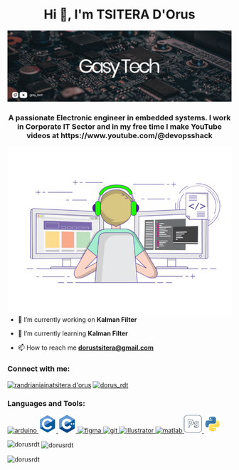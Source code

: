 <h1 align="center">Hi 👋, I'm TSITERA D'Orus</h1>


<p align="left"> <img src="https://github.com/dorusrdt/dorusrdt/blob/main/gasy%20tech%20test%20banner.png" /> </p>
<h3 align="center">A passionate Electronic engineer in embedded systems. I work in Corporate IT Sector and in my free time I make YouTube videos at https://www.youtube.com/@devopsshack</h3>
<img align="right" alt="Coding" width="" src="https://raw.githubusercontent.com/devSouvik/devSouvik/master/gif3.gif">


- 🔭 I’m currently working on **Kalman Filter**

- 🌱 I’m currently learning **Kalman Filter**

- 📫 How to reach me **dorustsitera@gmail.com**

<h3 align="left">Connect with me:</h3>
<p align="left">
<a href="https://linkedin.com/in/randrianiainatsitera d'orus" target="blank"><img align="center" src="https://raw.githubusercontent.com/rahuldkjain/github-profile-readme-generator/master/src/images/icons/Social/linked-in-alt.svg" alt="randrianiainatsitera d'orus" height="30" width="40" /></a>
<a href="https://instagram.com/dorus_rdt" target="blank"><img align="center" src="https://raw.githubusercontent.com/rahuldkjain/github-profile-readme-generator/master/src/images/icons/Social/instagram.svg" alt="dorus_rdt" height="30" width="40" /></a>
</p>

<h3 align="left">Languages and Tools:</h3>
<p align="left"> <a href="https://www.arduino.cc/" target="_blank" rel="noreferrer"> <img src="https://cdn.worldvectorlogo.com/logos/arduino-1.svg" alt="arduino" width="40" height="40"/> </a> <a href="https://www.cprogramming.com/" target="_blank" rel="noreferrer"> <img src="https://raw.githubusercontent.com/devicons/devicon/master/icons/c/c-original.svg" alt="c" width="40" height="40"/> </a> <a href="https://www.w3schools.com/cpp/" target="_blank" rel="noreferrer"> <img src="https://raw.githubusercontent.com/devicons/devicon/master/icons/cplusplus/cplusplus-original.svg" alt="cplusplus" width="40" height="40"/> </a> <a href="https://www.figma.com/" target="_blank" rel="noreferrer"> <img src="https://www.vectorlogo.zone/logos/figma/figma-icon.svg" alt="figma" width="40" height="40"/> </a> <a href="https://git-scm.com/" target="_blank" rel="noreferrer"> <img src="https://www.vectorlogo.zone/logos/git-scm/git-scm-icon.svg" alt="git" width="40" height="40"/> </a> <a href="https://www.adobe.com/in/products/illustrator.html" target="_blank" rel="noreferrer"> <img src="https://www.vectorlogo.zone/logos/adobe_illustrator/adobe_illustrator-icon.svg" alt="illustrator" width="40" height="40"/> </a> <a href="https://www.mathworks.com/" target="_blank" rel="noreferrer"> <img src="https://upload.wikimedia.org/wikipedia/commons/2/21/Matlab_Logo.png" alt="matlab" width="40" height="40"/> </a> <a href="https://www.photoshop.com/en" target="_blank" rel="noreferrer"> <img src="https://raw.githubusercontent.com/devicons/devicon/master/icons/photoshop/photoshop-line.svg" alt="photoshop" width="40" height="40"/> </a> <a href="https://www.python.org" target="_blank" rel="noreferrer"> <img src="https://raw.githubusercontent.com/devicons/devicon/master/icons/python/python-original.svg" alt="python" width="40" height="40"/> </a> </p>

<p><img align="left" src="https://github-readme-stats.vercel.app/api/top-langs?username=dorusrdt&show_icons=true&locale=en&layout=compact" alt="dorusrdt" /></p>

<p>&nbsp;<img align="center" src="https://github-readme-stats.vercel.app/api?username=dorusrdt&show_icons=true&locale=en" alt="dorusrdt" /></p>

<p><img align="center" src="https://github-readme-streak-stats.herokuapp.com/?user=dorusrdt&" alt="dorusrdt" /></p>

